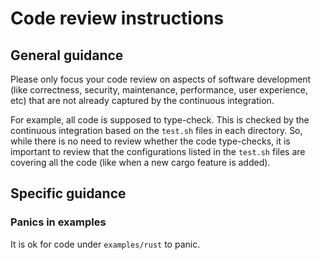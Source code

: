 # Code review instructions

## General guidance

Please only focus your code review on aspects of software development (like correctness, security,
maintenance, performance, user experience, etc) that are not already captured by the continuous
integration.

For example, all code is supposed to type-check. This is checked by the continuous integration based
on the `test.sh` files in each directory. So, while there is no need to review whether the code
type-checks, it is important to review that the configurations listed in the `test.sh` files are
covering all the code (like when a new cargo feature is added).

## Specific guidance

### Panics in examples

It is ok for code under `examples/rust` to panic.
